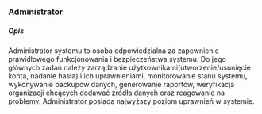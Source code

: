 ### Administrator

##### Opis

Administrator systemu to osoba odpowiedzialna za zapewnienie prawidłowego funkcjonowania i bezpieczeństwa systemu. Do jego głównych zadań należy zarządzanie użytkownikami(utworzenie/usunięcie konta, nadanie hasła) i ich uprawnieniami, monitorowanie stanu systemu, wykonywanie backupów danych, generowanie raportów, weryfikacja organizacji chcących dodawać źródła danych oraz reagowanie na problemy. Administrator posiada najwyższy poziom uprawnień w systemie.
